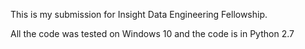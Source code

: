 This is my submission for Insight Data Engineering Fellowship.

All the code was tested on Windows 10 and the code is in Python 2.7
